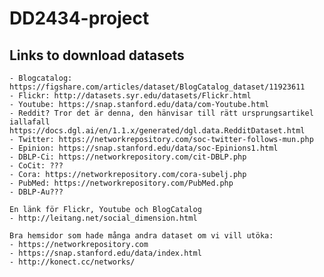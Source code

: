 # DD2434-project


## Links to download datasets
	- Blogcatalog: https://figshare.com/articles/dataset/BlogCatalog_dataset/11923611
	- Flickr: http://datasets.syr.edu/datasets/Flickr.html
	- Youtube: https://snap.stanford.edu/data/com-Youtube.html
	- Reddit? Tror det är denna, den hänvisar till rätt ursprungsartikel iallafall https://docs.dgl.ai/en/1.1.x/generated/dgl.data.RedditDataset.html 
	- Twitter: https://networkrepository.com/soc-twitter-follows-mun.php
	- Epinion: https://snap.stanford.edu/data/soc-Epinions1.html
	- DBLP-Ci: https://networkrepository.com/cit-DBLP.php
	- CoCit: ???
	- Cora: https://networkrepository.com/cora-subelj.php
	- PubMed: https://networkrepository.com/PubMed.php
	- DBLP-Au???

  	En länk för Flickr, Youtube och BlogCatalog
	- http://leitang.net/social_dimension.html

	Bra hemsidor som hade många andra dataset om vi vill utöka:
	- https://networkrepository.com
	- https://snap.stanford.edu/data/index.html
 	- http://konect.cc/networks/


